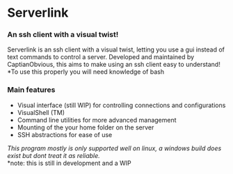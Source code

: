 <h1>Serverlink</h1>
<h3>An ssh client with a visual twist!</h3>
<p>Serverlink is an ssh client with a visual twist, 
letting you use a gui instead of text commands to control a server.
Developed and maintained by CaptianObvious, this aims to make using an ssh client easy to understand!<br>
*To use this properly you will need knowledge of bash</p>
<h3>Main features</h3>
<ul>
    <li>Visual interface (still WIP) for controlling connections and configurations</li>
    <li>VisualShell (TM)</li>
    <li>Command line utilities for more advanced management</li>
    <li>Mounting of the your home folder on the server</li>
    <li>SSH abstractions for ease of use</li>
</ul>

<em>This program mostly is only supported well on linux, a windows build does exist but dont treat it as reliable.</em><br>
*note: this is still in development and a WIP
